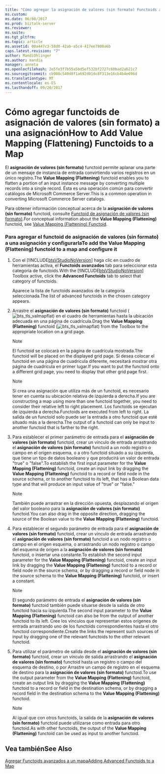 ```yaml
---
title: "Cómo agregar la asignación de valores (sin formato) Functoids a una asignación | Documentos de Microsoft"
ms.custom: 
ms.date: 06/08/2017
ms.prod: biztalk-server
ms.reviewer: 
ms.suite: 
ms.tgt_pltfrm: 
ms.topic: article
ms.assetid: 00a447c3-58d0-42ab-a5c4-417ee7800a6b
caps.latest.revision: "7"
author: MandiOhlinger
ms.author: mandia
manager: anneta
ms.openlocfilehash: 2e5fe3f7b55a5bd5ef532bf2727c60bad2a621c7
ms.sourcegitcommit: cb908c540d8f1a692d01dc8f313e16cb4b4e696d
ms.translationtype: MT
ms.contentlocale: es-ES
ms.lasthandoff: 09/20/2017
---
```

# <a name="how-to-add-value-mapping-flattening-functoids-to-a-map"></a><span data-ttu-id="54c59-102">Cómo agregar functoids de asignación de valores (sin formato) a una asignación</span><span class="sxs-lookup"><span data-stu-id="54c59-102">How to Add Value Mapping (Flattening) Functoids to a Map</span></span>
<span data-ttu-id="54c59-103">El **asignación de valores (sin formato)** functoid permite aplanar una parte de un mensaje de instancia de entrada convirtiendo varios registros en un único registro.</span><span class="sxs-lookup"><span data-stu-id="54c59-103">The **Value Mapping (Flattening)** functoid enables you to flatten a portion of an input instance message by converting multiple records into a single record.</span></span> <span data-ttu-id="54c59-104">Ésta es una operación común para convertir catálogos de Microsoft Commerce Server.</span><span class="sxs-lookup"><span data-stu-id="54c59-104">This is a common operation in converting Microsoft Commerce Server catalogs.</span></span>  
  
 <span data-ttu-id="54c59-105">Para obtener información conceptual acerca de la **asignación de valores (sin formato)** functoid, consulte [Functoid de asignación de valores (sin formato)](../core/value-mapping-flattening-functoid.md).</span><span class="sxs-lookup"><span data-stu-id="54c59-105">For conceptual information about the **Value Mapping (Flattening)** functoid, see [Value Mapping (Flattening) Functoid](../core/value-mapping-flattening-functoid.md).</span></span>  
  
### <a name="to-add-the-value-mapping-flattening-functoid-to-a-map-and-configure-it"></a><span data-ttu-id="54c59-106">Para agregar el functoid de asignación de valores (sin formato) a una asignación y configurarla</span><span class="sxs-lookup"><span data-stu-id="54c59-106">To add the Value Mapping (Flattening) functoid to a map and configure it</span></span>  
  
1.  <span data-ttu-id="54c59-107">Con el [!INCLUDE[btsVStudioNoVersion](../includes/btsvstudionoversion-md.md)] haga clic en cuadro de herramientas activa, el **Functoids avanzados** tab para seleccionar esta categoría de functoids.</span><span class="sxs-lookup"><span data-stu-id="54c59-107">With the [!INCLUDE[btsVStudioNoVersion](../includes/btsvstudionoversion-md.md)] Toolbox active, click the **Advanced Functoids** tab to select that category of functoids.</span></span>  
  
     <span data-ttu-id="54c59-108">Aparece la lista de functoids avanzados de la categoría seleccionada.</span><span class="sxs-lookup"><span data-stu-id="54c59-108">The list of advanced functoids in the chosen category appears.</span></span>  
  
2.  <span data-ttu-id="54c59-109">Arrastre el **asignación de valores (sin formato)** functoid (![](../core/media/bts-tls-valmapflat.gif "bts_tls_valmapflat")) en el cuadro de herramientas hasta la ubicación adecuada en una página de cuadrícula.</span><span class="sxs-lookup"><span data-stu-id="54c59-109">Drag the **Value Mapping (Flattening)** functoid (![](../core/media/bts-tls-valmapflat.gif "bts_tls_valmapflat")) from the Toolbox to the appropriate location on a grid page.</span></span>  
  
    > [!NOTE]
    >  <span data-ttu-id="54c59-110">El functoid se colocará en la página de cuadrícula mostrada.</span><span class="sxs-lookup"><span data-stu-id="54c59-110">The functoid will be placed on the displayed grid page.</span></span> <span data-ttu-id="54c59-111">Si desea colocar el functoid en una página de cuadrícula diferente, necesitará mostrar otra página de cuadrícula en primer lugar.</span><span class="sxs-lookup"><span data-stu-id="54c59-111">If you want to put the functoid onto a different grid page, you need to display that other grid page first.</span></span>  
  
    > [!NOTE]
    >  <span data-ttu-id="54c59-112">Si crea una asignación que utiliza más de un functoid, es necesario tener en cuenta su ubicación relativa de izquierda a derecha.</span><span class="sxs-lookup"><span data-stu-id="54c59-112">If you are constructing a map using more than one functoid together, you need to consider their relative left to right placement.</span></span> <span data-ttu-id="54c59-113">Los functoids se ejecutan de izquierda a derecha.</span><span class="sxs-lookup"><span data-stu-id="54c59-113">Functoids are executed from left to right.</span></span> <span data-ttu-id="54c59-114">La salida de un functoid solo puede ser la entrada a otro functoid que esté situado más a la derecha.</span><span class="sxs-lookup"><span data-stu-id="54c59-114">The output of a functoid can only be input to another functoid that is farther to the right.</span></span>  
  
3.  <span data-ttu-id="54c59-115">Para establecer el primer parámetro de entrada para el **asignación de valores (sin formato)** functoid, crear un vínculo de entrada arrastrando el **asignación de valores (sin formato)** functoid a un nodo registro o campo en el origen esquema, o a otro functoid situado a su izquierda, que tiene un tipo de datos booleano y que producirá un valor de entrada "true" o "false".</span><span class="sxs-lookup"><span data-stu-id="54c59-115">To establish the first input parameter for the **Value Mapping (Flattening)** functoid, create an input link by dragging the **Value Mapping (Flattening)** functoid to a record or field node in the source schema, or to another functoid to its left, that has a Boolean data type and that will produce an input value of "true" or "false."</span></span>  
  
    > [!NOTE]
    >  <span data-ttu-id="54c59-116">También puede arrastrar en la dirección opuesta, desplazando el origen del valor booleano para la **asignación de valores (sin formato)** functoid.</span><span class="sxs-lookup"><span data-stu-id="54c59-116">You can also drag in the opposite direction, dragging the source of the Boolean value to the **Value Mapping (Flattening)** functoid.</span></span>  
  
4.  <span data-ttu-id="54c59-117">Para establecer el segundo parámetro de entrada para el **asignación de valores (sin formato)** functoid, crear un vínculo de entrada arrastrando el **asignación de valores (sin formato)** functoid a un nodo registro o campo en el origen esquema, o arrastrando un nodo registro o campo del esquema de origen a la **asignación de valores (sin formato)** functoid, o insertar una constante.</span><span class="sxs-lookup"><span data-stu-id="54c59-117">To establish the second input parameter for the **Value Mapping (Flattening)** functoid, create an input link by dragging the **Value Mapping (Flattening)** functoid to a record or field node in the source schema, or by dragging a record or field node in the source schema to the **Value Mapping (Flattening)** functoid, or insert a constant.</span></span>  
  
    > [!NOTE]
    >  <span data-ttu-id="54c59-118">El segundo parámetro de entrada el **asignación de valores (sin formato)** functoid también puede situarse desde la salida de otro functoid hacia su izquierda.</span><span class="sxs-lookup"><span data-stu-id="54c59-118">The second input parameter to the **Value Mapping (Flattening)** functoid can also be from the output of another functoid to its left.</span></span> <span data-ttu-id="54c59-119">Cree los vínculos que representan estos orígenes de entrada arrastrando uno de los functoids correspondientes hasta el otro functoid correspondiente.</span><span class="sxs-lookup"><span data-stu-id="54c59-119">Create the links the represent such sources of input by dragging one of the relevant functoids to the other relevant functoid.</span></span>  
  
5.  <span data-ttu-id="54c59-120">Para utilizar el parámetro de salida desde el **asignación de valores (sin formato)** functoid, crear un vínculo de salida arrastrando el **asignación de valores (sin formato)** functoid hasta un registro o campo del esquema de destino, o por Arrastre un campo de registro en el esquema de destino para la **asignación de valores (sin formato)** functoid.</span><span class="sxs-lookup"><span data-stu-id="54c59-120">To use the output parameter from the **Value Mapping (Flattening)** functoid, create an output link by dragging the **Value Mapping (Flattening)** functoid to a record or field in the destination schema, or by dragging a record field in the destination schema to the **Value Mapping (Flattening)** functoid.</span></span>  
  
    > [!NOTE]
    >  <span data-ttu-id="54c59-121">Al igual que con otros functoids, la salida de la **asignación de valores (sin formato)** functoid puede utilizarse como entrada para otro functoid.</span><span class="sxs-lookup"><span data-stu-id="54c59-121">As with other functoids, the output of the **Value Mapping (Flattening)** functoid can be used as input to another functoid.</span></span>  
  
## <a name="see-also"></a><span data-ttu-id="54c59-122">Vea también</span><span class="sxs-lookup"><span data-stu-id="54c59-122">See Also</span></span>  
 [<span data-ttu-id="54c59-123">Agregar Functoids avanzados a un mapa</span><span class="sxs-lookup"><span data-stu-id="54c59-123">Adding Advanced Functoids to a Map</span></span>](../core/adding-advanced-functoids-to-a-map.md)